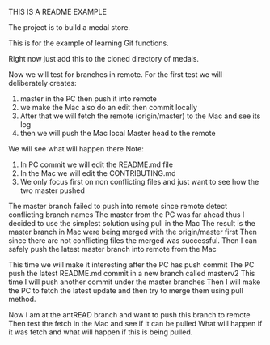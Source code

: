THIS IS A README EXAMPLE

The project is to build a medal store.

This is for the example of learning Git functions.

Right now just add this to the cloned directory of medals.

Now we will test for branches in remote. For the first test we will deliberately creates:
1. master in the PC then push it into remote
2. we make the Mac also do an edit then commit locally
3. After that we will fetch the remote (origin/master) to the Mac and see its log
4. then we will push the Mac local Master head to the remote

We will see what will happen there
Note:
1. In PC commit we will edit the README.md file
2. In the Mac we will edit the CONTRIBUTING.md
3. We only focus first on non conflicting files and just want to see how the two master pushed

The master branch failed to push into remote since remote detect conflicting branch names
The master from the PC was far ahead thus I decided to use the simplest solution using pull in the Mac
The result is the master branch in Mac were being merged with the origin/master first
Then since there are not conflicting files the merged was successful.
Then I can safely push the latest master branch into remote from the Mac

This time we will make it interesting after the PC has push commit
The PC push the latest README.md commit in a new branch called masterv2
This time I will push another commit under the master branches
Then I will make the PC to fetch the latest update
and then try to merge them using pull method.

Now I am at the antREAD branch and want to push this branch to remote
Then test the fetch in the Mac and see if it can be pulled
What will happen if it was fetch and what will happen if this is being pulled.
